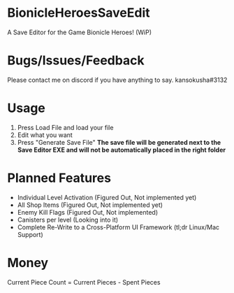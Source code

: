 # BionicleHeroesSaveEdit
A Save Editor for the Game Bionicle Heroes! (WiP)

# Bugs/Issues/Feedback
Please contact me on discord if you have anything to say.
kansokusha#3132

# Usage
1) Press Load File and load your file
2) Edit what you want
3) Press "Generate Save File"
**The save file will be generated next to the Save Editor EXE and will not be automatically placed in the right folder** 


# Planned Features
- Individual Level Activation (Figured Out, Not implemented yet)
- All Shop Items (Figured Out, Not implemented yet)
- Enemy Kill Flags (Figured Out, Not implemented)
- Canisters per level (Looking into it)
- Complete Re-Write to a Cross-Platform UI Framework (tl;dr Linux/Mac Support)


# Money
Current Piece Count = Current Pieces - Spent Pieces
